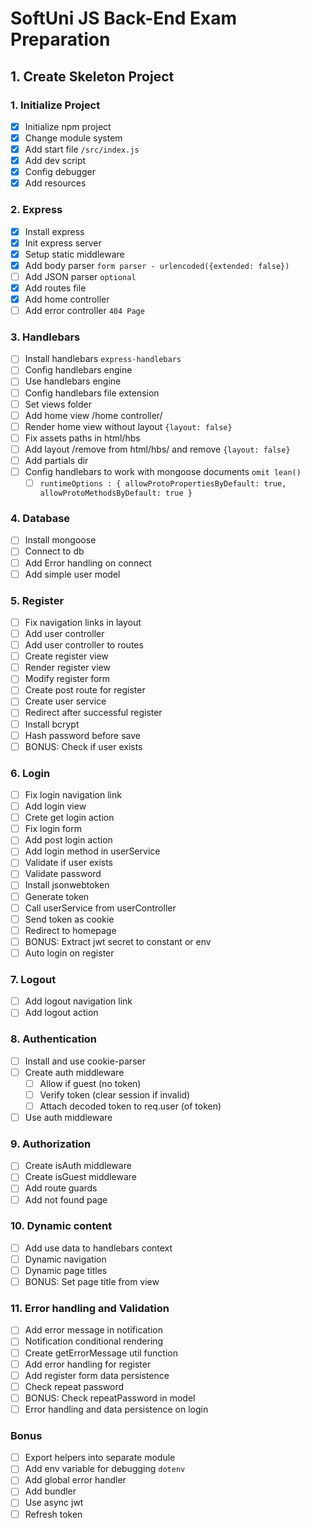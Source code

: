 # SoftUni JS Back-End Exam Preparation

## 1. Create Skeleton Project

### 1. Initialize Project

- [x] Initialize npm project
- [x] Change module system
- [x] Add start file `/src/index.js`
- [x] Add dev script
- [x] Config debugger
- [x] Add resources

### 2. Express

- [x] Install express
- [x] Init express server
- [x] Setup static middleware
- [x] Add body parser `form parser - urlencoded({extended: false})`
- [ ] Add JSON parser `optional`
- [x] Add routes file
- [x] Add home controller
- [ ] Add error controller `404 Page`

### 3. Handlebars

- [ ] Install handlebars `express-handlebars`
- [ ] Config handlebars engine
- [ ] Use handlebars engine
- [ ] Config handlebars file extension
- [ ] Set views folder
- [ ] Add home view /home controller/
- [ ] Render home view without layout `{layout: false}`
- [ ] Fix assets paths in html/hbs
- [ ] Add layout /remove from html/hbs/ and remove `{layout: false}`
- [ ] Add partials dir
- [ ] Config handlebars to work with mongoose documents `omit lean()`
  - [ ] `runtimeOptions : { allowProtoPropertiesByDefault: true, allowProtoMethodsByDefault: true }`

### 4. Database

- [ ] Install mongoose
- [ ] Connect to db
- [ ] Add Error handling on connect
- [ ] Add simple user model

### 5. Register

- [ ] Fix navigation links in layout
- [ ] Add user controller
- [ ] Add user controller to routes
- [ ] Create register view
- [ ] Render register view
- [ ] Modify register form
- [ ] Create post route for register
- [ ] Create user service
- [ ] Redirect after successful register
- [ ] Install bcrypt
- [ ] Hash password before save
- [ ] BONUS: Check if user exists

### 6. Login

- [ ] Fix login navigation link
- [ ] Add login view
- [ ] Crete get login action
- [ ] Fix login form
- [ ] Add post login action
- [ ] Add login method in userService
- [ ] Validate if user exists
- [ ] Validate password
- [ ] Install jsonwebtoken
- [ ] Generate token
- [ ] Call userService from userController
- [ ] Send token as cookie
- [ ] Redirect to homepage
- [ ] BONUS: Extract jwt secret to constant or env
- [ ] Auto login on register

### 7. Logout

- [ ] Add logout navigation link
- [ ] Add logout action

### 8. Authentication

- [ ] Install and use cookie-parser
- [ ] Create auth middleware
  - [ ] Allow if guest (no token)
  - [ ] Verify token (clear session if invalid)
  - [ ] Attach decoded token to req.user (of token)
- [ ] Use auth middleware

### 9. Authorization

- [ ] Create isAuth middleware
- [ ] Create isGuest middleware
- [ ] Add route guards
- [ ] Add not found page

### 10. Dynamic content

- [ ] Add use data to handlebars context
- [ ] Dynamic navigation
- [ ] Dynamic page titles
- [ ] BONUS: Set page title from view

### 11. Error handling and Validation

- [ ] Add error message in notification
- [ ] Notification conditional rendering
- [ ] Create getErrorMessage util function
- [ ] Add error handling for register
- [ ] Add register form data persistence
- [ ] Check repeat password
- [ ] BONUS: Check repeatPassword in model
- [ ] Error handling and data persistence on login

### Bonus

- [ ] Export helpers into separate module
- [ ] Add env variable for debugging `dotenv`
- [ ] Add global error handler
- [ ] Add bundler
- [ ] Use async jwt
- [ ] Refresh token
